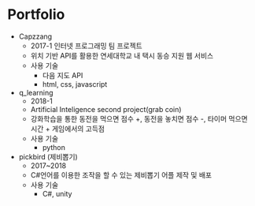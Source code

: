 # Portfolio

* Capzzang
  * 2017-1 인터넷 프로그래밍 팀 프로젝트
  * 위치 기반 API를 활용한 연세대학교 내 택시 동승 지원 웹 서비스
  * 사용 기술
    * 다음 지도 API
    * html, css, javascript
* q_learning
  * 2018-1
  * Artificial Inteligence second project(grab coin)
  * 강화학습을 통한 동전을 먹으면 점수 +, 동전을 놓치면 점수 -, 타이머 먹으면 시간 + 게임에서의 고득점
  * 사용 기술
    * python
* pickbird (제비뽑기)
  * 2017~2018
  * C#언어를 이용한 조작을 할 수 있는 제비뽑기 어플 제작 및 배포
  * 사용 기술
    * C#, unity

